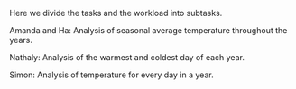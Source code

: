 Here we divide the tasks and the workload into subtasks. 

Amanda and Ha: Analysis of seasonal average temperature throughout the years.

Nathaly: Analysis of the warmest and coldest day of each year.

Simon: Analysis of temperature for every day in a year.

